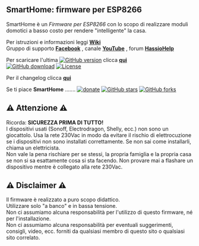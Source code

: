 ## SmartHome: firmware per ESP8266
 
SmartHome è un _Firmware per ESP8266_ con lo scopo di realizzare moduli domotici a basso costo per rendere "intelligente" la casa.
  
  
Per istruzioni e informazioni leggi [**Wiki**](https://github.com/roncoa/SmartHome/wiki)  
Gruppo di supporto [**Facebook**](https://www.facebook.com/groups/351472505248816/) , canale [**YouTube**](https://www.youtube.com/channel/UCH0nHGMIiRXIqrjvXte5OcA) , forum [**HassioHelp**](https://forum.hassiohelp.eu/forumdisplay.php?fid=78)  

Per scaricare l'ultima [![GitHub version](https://img.shields.io/github/release/roncoa/smarthome.svg)](https://github.com/roncoa/smarthome/releases/latest) clicca [**qui**](https://github.com/roncoa/SmartHome/releases/latest)  
[![GitHub download](https://img.shields.io/github/downloads/roncoa/smarthome/total.svg)](https://github.com/roncoa/smarthome/releases/latest)
[![License](https://img.shields.io/github/license/roncoa/smarthome.svg)](https://github.com/roncoa/smarthome/blob/development/LICENSE.txt) 

Per il changelog clicca [**qui**](changelog.md)
  
  
Se ti piace **SmartHome** .......
[![donate](https://img.shields.io/badge/donate-PayPal-blue.svg)](https://paypal.me/roncoa)
[![GitHub stars](https://img.shields.io/github/stars/roncoa/smarthome.svg?style=social&label=Star)](https://github.com/roncoa/smarthome/stargazers)
[![GitHub forks](https://img.shields.io/github/forks/roncoa/smarthome.svg?style=social&label=Fork)](https://github.com/roncoa/smarthome/network)
  
  
  
## ⚠️ Attenzione ⚠️  
Ricorda: **SICUREZZA PRIMA DI TUTTO!**  
I dispositivi usati (Sonoff, Electrodragon, Shelly, ecc.) non sono un giocattolo. Usa la rete 230Vac in modo da evitare il rischio di elettrocuzione se i dispositivi non sono installati correttamente. Se non sai come installarli, chiama un elettricista.  
Non vale la pena rischiare per se stessi, la propria famiglia e la propria casa se non si sa esattamente cosa si sta facendo. Non provare mai a flashare un dispositivo mentre è collegato alla rete 230Vac.  
  
## ⚠️ Disclaimer ⚠️
Il firmware è realizzato a puro scopo didattico.  
Utilizzare solo "a banco" e in bassa tensione.  
Non ci assumiamo alcuna responsabilità per l'utilizzo di questo firmware, né per l'installazione.  
Non ci assumiamo alcuna responsabilità per eventuali suggerimenti, consigli, video, ecc. forniti da qualsiasi membro di questo sito o qualsiasi sito correlato.
